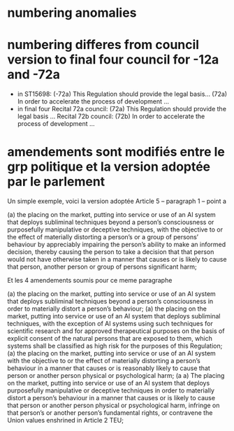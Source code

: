 # numbering anomalies

# numbering differes from council version to final four council for -12a and -72a
* in ST15698:
(-72a) This Regulation should provide the legal basis...
(72a) In order to accelerate the process of development ...
* in final four
Recital 72a
council: (72a) This Regulation should provide the legal basis ...
Recital 72b
council: (72b) In order to accelerate the process of development ...



# amendements sont modifiés entre le grp politique et la version adoptée par le parlement
Un simple exemple, voici la version adoptée
Article 5 – paragraph 1 – point a

(a) the placing on the market, putting into service or use of an AI system that deploys subliminal techniques beyond a person’s consciousness or purposefully manipulative or deceptive techniques, with the objective to or the effect of materially distorting a person’s or a group of persons’ behaviour by appreciably impairing the person’s ability to make an informed decision, thereby causing the person to take a decision that that person would not have otherwise taken in a manner that causes or is likely to cause that person, another person or group of persons significant harm;

Et les 4 amendements soumis pour ce meme paragraphe

(a) the placing on the market, putting into service or use of an AI system   that deploys subliminal techniques beyond a person’s consciousness in order to materially distort a person’s behaviour;
(a) the placing on the market, putting into service or use of an AI system   that deploys subliminal techniques, with the exception of AI systems using such techniques for scientific research and for approved therapeutical purposes on the basis of explicit consent of the natural persons that are exposed to them, which systems shall be classified as high risk for the purposes of this Regulation;
(a) the placing on the market, putting into service or use of an AI system   with the objective to or the effect of materially distorting a person’s behaviour in a manner that causes or is reasonably likely to cause that person or another person physical or psychological harm;
(a a) The placing on the market, putting into service or use of an AI system that deploys purposefully manipulative or deceptive techniques in order to materially distort a person’s behaviour in a manner that causes or is likely to cause that person or another person physical or psychological harm, infringe on that person’s or another person’s fundamental rights, or contravene the Union values enshrined in Article 2 TEU;





